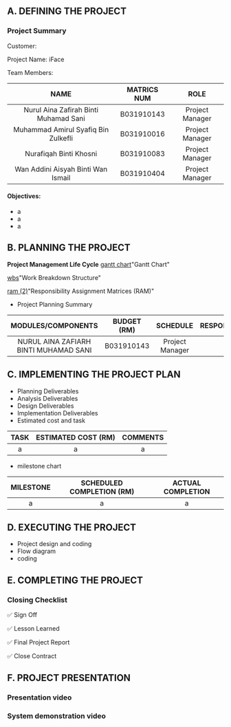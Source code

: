 ## A. DEFINING THE PROJECT ##
### Project Summary ###

Customer:  

Project Name: iFace 

Team Members: 

NAME | MATRICS NUM | ROLE
:---: | :---: | :---:
Nurul Aina Zafirah Binti Muhamad Sani | B031910143 | Project Manager
Muhammad Amirul Syafiq Bin Zulkefli | B031910016 | Project Manager
Nurafiqah Binti Khosni | B031910083 | Project Manager
Wan Addini Aisyah Binti Wan Ismail | B031910404 | Project Manager

#### Objectives: ####
* a
* a
* a

## B. PLANNING THE PROJECT ##
**Project Management Life Cycle** 
[gantt chart](https://user-images.githubusercontent.com/55248669/148727493-f8711d62-8083-4646-ad8f-8ebe3a305799.png )"Gantt Chart"

[wbs](https://user-images.githubusercontent.com/55248669/148727631-899c2749-880d-4a85-aed7-38080e6c06db.png )"Work Breakdown Structure"

[ram (2)](https://user-images.githubusercontent.com/55248669/148727697-0a41e9c8-741a-4992-9dab-02907c7c599a.png )"Responsibility Assignment Matrices (RAM)"

* Project Planning Summary

MODULES/COMPONENTS | BUDGET (RM) | SCHEDULE | RESPONSIBILITY
:---: | :---: | :---: | :---:
NURUL AINA ZAFIARH BINTI MUHAMAD SANI | B031910143 | Project Manager | a

## C. IMPLEMENTING THE PROJECT PLAN ##
* Planning Deliverables
* Analysis Deliverables
* Design Deliverables
* Implementation Deliverables
* Estimated cost and task

TASK | ESTIMATED COST (RM) | COMMENTS 
:---: | :---: | :---:
 a | a | a 
	 
* milestone chart

MILESTONE | SCHEDULED COMPLETION (RM) | ACTUAL COMPLETION 
:---: | :---: | :---:
 a | a | a   

## D. EXECUTING THE PROJECT ##
* Project design and coding
* Flow diagram
* coding

## E. COMPLETING THE PROJECT ##
### Closing Checklist ###
:white_check_mark: Sign Off

:white_check_mark: Lesson Learned

:white_check_mark: Final Project Report

:white_check_mark: Close Contract

## F. PROJECT PRESENTATION ##
### Presentation video
### System demonstration video
  
